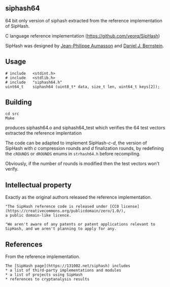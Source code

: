 ## siphash64

64 bit only version of siphash extracted from the reference implementation of SipHash.

C language reference implementation (https://github.com/veorq/SipHash)

SipHash was designed by [Jean-Philippe Aumasson](https://131002.net) and
[Daniel J. Bernstein](http://cr.yp.to). 

## Usage

```
# include	<stdint.h>
# include	<stdlib.h>
# include	"siphash64.h"
uint64_t	siphash64 (uint8_t* data, size_t len, uint64_t keys[2]);
```

## Building

```
cd src
Make
```

produces siphash64.o and siphash64_test which verifies the 64 test vectors
extracted the reference implentation

The code can be adapted to implement SipHash-*c*-*d*, the version of SipHash
with *c* compression rounds and *d* finalization rounds, by redefining the `cROUNDS`
or `dROUNDS` enums in `strhash64.h` before recompiling.  

Obviously, if the number of rounds is modified then the test vectors
won't verify.

## Intellectual property

Exactly as the original authors released the reference implementation.

```
"The SipHash reference code is released under [CC0 license](https://creativecommons.org/publicdomain/zero/1.0/),
a public domain-like licence.

"We aren't aware of any patents or patent applications relevant to
SipHash, and we aren't planning to apply for any.
```

## References

From the reference implementation.
```
The [SipHash page](https://131002.net/siphash) includes
* a list of third-party implementations and modules
* a list of projects using SipHash
* references to cryptanalysis results
```
